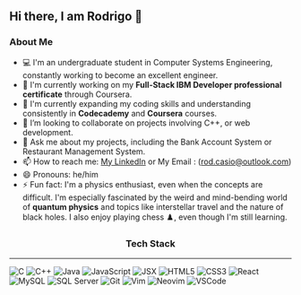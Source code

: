 ## Hi there, I am Rodrigo 👋

### About Me

- 💻 I'm an undergraduate student in Computer Systems Engineering, constantly working to become an excellent engineer.
- 🔭 I'm currently working on my **Full-Stack IBM Developer professional certificate** through Coursera.
- 🌱 I'm currently expanding my coding skills and understanding consistently in **Codecademy** and **Coursera** courses.
- 👯 I’m looking to collaborate on projects involving C++, or web development.
- 💬 Ask me about my projects, including the Bank Account System or Restaurant Management System.
- 📫 How to reach me: [My LinkedIn](https://www.linkedin.com/in/rodrigo-casio-a93ab91aa/) or My Email : (rod.casio@outlook.com)
- 😄 Pronouns: he/him
- ⚡ Fun fact: I'm a physics enthusiast, even when the concepts are difficult. I'm especially fascinated by the weird and mind-bending world of **quantum physics** and topics like interstellar travel and the nature of black holes. I also enjoy playing chess ♟️, even though I'm still learning.

<div align="center">
  <h3>Tech Stack</h3>
</div>
<hr>

![C](https://img.shields.io/badge/C-00599C?style=for-the-badge&logo=c&logoColor=white)
![C++](https://img.shields.io/badge/C++-00599C?style=for-the-badge&logo=c%2B%2B&logoColor=white)
![Java](https://img.shields.io/badge/Java-ED8B00?style=for-the-badge&logo=openjdk&logoColor=white)
![JavaScript](https://img.shields.io/badge/JavaScript-F7DF1E?style=for-the-badge&logo=javascript&logoColor=black)
![JSX](https://img.shields.io/badge/JSX-000000?style=for-the-badge&logo=react&logoColor=white)
![HTML5](https://img.shields.io/badge/HTML5-E34F26?style=for-the-badge&logo=html5&logoColor=white)
![CSS3](https://img.shields.io/badge/CSS3-1572B6?style=for-the-badge&logo=css3&logoColor=white)
![React](https://img.shields.io/badge/React-20232a?style=for-the-badge&logo=react&logoColor=61DAFB)
![MySQL](https://img.shields.io/badge/MySQL-4479A1?style=for-the-badge&logo=mysql&logoColor=white)
![SQL Server](https://img.shields.io/badge/SQL%20Server-CC2927?style=for-the-badge&logo=microsoft-sql-server&logoColor=white)
![Git](https://img.shields.io/badge/Git-F05032?style=for-the-badge&logo=git&logoColor=white)
![Vim](https://img.shields.io/badge/Vim-019733?style=for-the-badge&logo=vim&logoColor=white)
![Neovim](https://img.shields.io/badge/Neovim-57A144?style=for-the-badge&logo=neovim&logoColor=white)
![VSCode](https://img.shields.io/badge/VS%20Code-007ACC?style=for-the-badge&logo=visual-studio-code&logoColor=white)
